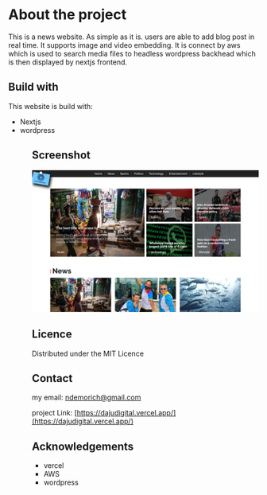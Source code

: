 <h1>About the project</h1>
This is a news website. As simple as it is. users are able to add blog post in real time. It supports image and video embedding.
It is connect by aws which is used to search media files to headless wordpress backhead which is then displayed by nextjs frontend.

<h2>Build with</h2>

This website is build with:

<ul>
 <li>Nextjs</li>
<li>wordpress</li>
<ul>

<h2>Screenshot</h2>

![Getting Started](./1.png)

<h2>Licence</h2>

Distributed under the MIT Licence

<h2>Contact</h2>

my email: [ndemorich@gmail.com](ndemorich@gmail.com)

project Link: [https://dajudigital.vercel.app/](https://dajudigital.vercel.app/)

<h2>Acknowledgements</h2>

<ul>
<li>vercel</li>
<li>AWS</li>
<li>wordpress</li>
</ul>
